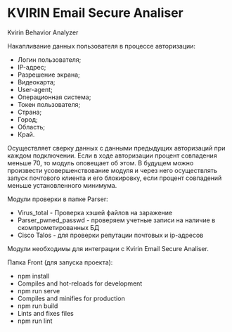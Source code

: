 # KVIRIN Email Secure Analiser

Kvirin Behavior Analyzer

Накапливание данных пользователя в процессе авторизации:
- Логин пользователя;
- IP-адрес;
- Разрешение экрана;
- Видеокарта;
- User-agent;
- Операционная система;
- Токен пользователя;
- Страна;
- Город;
- Область;
- Край.

Осуществляет сверку данных с данными предыдущих авторизаций при каждом подключении.
Если в ходе авторизации процент совпадения меньше 70, то модуль оповещает об этом. 
В будущем можно произвести усовершенствование модуля и через него осуществлять запуск почтового клиента и его блокировку, если  процент совпадений меньше установленного минимума.


Модули проверки в папке Parser:
- Virus_total - Проверка хэшей файлов на заражение
- Parser_pwned_passwd - проверяем учетные записи на наличие в скомпрометированных БД
- Cisco Talos  - для проверки репутации почтовых и ip-адресов
 
 Модули необходимы для интеграции с Kvirin Email Secure Analiser.

Папка Front (для запуска проекта):

- npm install
- Compiles and hot-reloads for development
- npm run serve
- Compiles and minifies for production
- npm run build
- Lints and fixes files
- npm run lint
